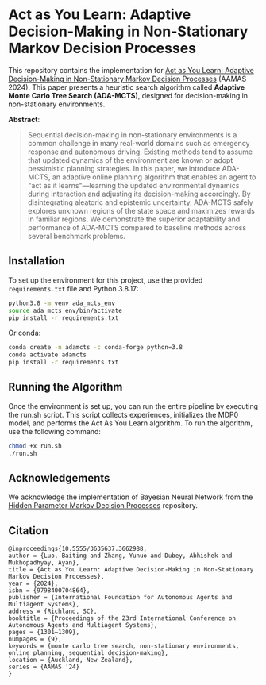 # Act as You Learn: Adaptive Decision-Making in Non-Stationary Markov Decision Processes

This repository contains the implementation for [Act as You Learn: Adaptive Decision-Making in Non-Stationary Markov Decision Processes](https://www.ifaamas.org/Proceedings/aamas2024/pdfs/p1301.pdf) (AAMAS 2024). This paper presents a heuristic search algorithm called **Adaptive Monte Carlo Tree Search (ADA-MCTS)**, designed for decision-making in non-stationary environments.

**Abstract**:  
> Sequential decision-making in non-stationary environments is a common challenge in many real-world domains such as emergency response and autonomous driving. Existing methods tend to assume that updated dynamics of the environment are known or adopt pessimistic planning strategies. In this paper, we introduce ADA-MCTS, an adaptive online planning algorithm that enables an agent to "act as it learns"—learning the updated environmental dynamics during interaction and adjusting its decision-making accordingly. By disintegrating aleatoric and epistemic uncertainty, ADA-MCTS safely explores unknown regions of the state space and maximizes rewards in familiar regions. We demonstrate the superior adaptability and performance of ADA-MCTS compared to baseline methods across several benchmark problems.

## Installation
To set up the environment for this project, use the provided `requirements.txt` file and Python 3.8.17:

```bash
python3.8 -m venv ada_mcts_env
source ada_mcts_env/bin/activate  
pip install -r requirements.txt
```
Or conda:
```bash
conda create -n adamcts -c conda-forge python=3.8
conda activate adamcts
pip install -r requirements.txt
```

## Running the Algorithm
Once the environment is set up, you can run the entire pipeline by executing the run.sh script. This script collects experiences, initializes the MDP0 model, and performs the Act As You Learn algorithm.
To run the algorithm, use the following command:
```bash
chmod +x run.sh
./run.sh
```

## Acknowledgements
We acknowledge the implementation of Bayesian Neural Network from the [Hidden Parameter Markov Decision Processes](https://github.com/dtak/hip-mdp-public.git) repository.


## Citation
```
@inproceedings{10.5555/3635637.3662988,
author = {Luo, Baiting and Zhang, Yunuo and Dubey, Abhishek and Mukhopadhyay, Ayan},
title = {Act as You Learn: Adaptive Decision-Making in Non-Stationary Markov Decision Processes},
year = {2024},
isbn = {9798400704864},
publisher = {International Foundation for Autonomous Agents and Multiagent Systems},
address = {Richland, SC},
booktitle = {Proceedings of the 23rd International Conference on Autonomous Agents and Multiagent Systems},
pages = {1301–1309},
numpages = {9},
keywords = {monte carlo tree search, non-stationary environments, online planning, sequential decision-making},
location = {Auckland, New Zealand},
series = {AAMAS '24}
}
```
